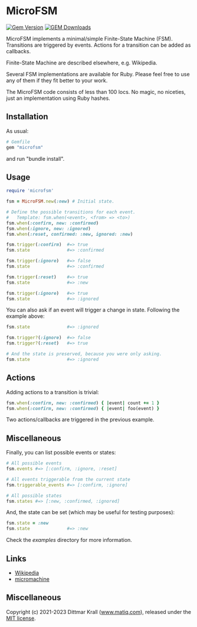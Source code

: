 # MicroFSM

[![Gem Version](https://badge.fury.io/rb/microfsm.svg)](https://badge.fury.io/rb/microfsm)
[![GEM Downloads](https://img.shields.io/gem/dt/microfsm?color=168AFE&logo=ruby&logoColor=FE1616)](https://rubygems.org/gems/microfsm)

MicroFSM implements a minimal/simple Finite-State Machine (FSM).
Transitions are triggered by events.
Actions for a transition can be added as callbacks.

Finite-State Machine are described elsewhere, e.g. Wikipedia.

Several FSM implementations are available for Ruby.
Please feel free to use any of them if they fit better to your work.

The MicroFSM code consists of less than 100 locs.
No magic, no niceties, just an implementation using Ruby hashes.

## Installation

As usual:
```ruby
# Gemfile
gem "microfsm"
```
and run "bundle install".

## Usage

```ruby
require 'microfsm'

fsm = MicroFSM.new(:new) # Initial state.

# Define the possible transitions for each event.
#   Template: fsm.when(<event>, <from> => <to>)
fsm.when(:confirm, new: :confirmed)
fsm.when(:ignore, new: :ignored)
fsm.when(:reset, confirmed: :new, ignored: :new)

fsm.trigger(:confirm)  #=> true
fsm.state              #=> :confirmed

fsm.trigger(:ignore)   #=> false
fsm.state              #=> :confirmed

fsm.trigger(:reset)    #=> true
fsm.state              #=> :new

fsm.trigger(:ignore)   #=> true
fsm.state              #=> :ignored
```

You can also ask if an event will trigger a change in state.
Following the example above:

```ruby
fsm.state              #=> :ignored

fsm.trigger?(:ignore)  #=> false
fsm.trigger?(:reset)   #=> true

# And the state is preserved, because you were only asking.
fsm.state              #=> :ignored
```

## Actions

Adding actions to a transition is trivial:

```ruby
fsm.when(:confirm, new: :confirmed) { |event| count += 1 }
fsm.when(:confirm, new: :confirmed) { |event| foo(event) }
```

Two actions/callbacks are triggered in the previous example.


## Miscellaneous

Finally, you can list possible events or states:

```ruby
# All possible events
fsm.events #=> [:confirm, :ignore, :reset]

# All events triggerable from the current state
fsm.triggerable_events #=> [:confirm, :ignore]

# All possible states
fsm.states #=> [:new, :confirmed, :ignored]
```

And, the state can be set (which may be useful for testing purposes):

```ruby
fsm.state = :new
fsm.state              #=> :new
```

Check the _examples_ directory for more information.

## Links

- [Wikipedia](https://en.wikipedia.org/wiki/Finite-state_machine)
- [micromachine](https://github.com/soveran/micromachine)

## Miscellaneous

Copyright (c) 2021-2023 Dittmar Krall (www.matiq.com),
released under the [MIT license](https://opensource.org/licenses/MIT).
